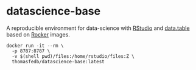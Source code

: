 # datascience-base

A reproducible environment for data-science with [RStudio](https://rstudio.com/)
and [data.table](https://rdatatable.gitlab.io/data.table/) based on
[Rocker](https://www.rocker-project.org/) images.

```
docker run -it --rm \
  -p 8787:8787 \
  -v $(shell pwd)/files:/home/rstudio/files:Z \
  thomasfedb/datascience-base:latest
```
